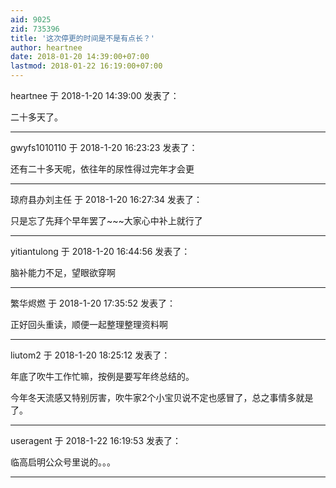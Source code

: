 ```yaml
---
aid: 9025
zid: 735396
title: '这次停更的时间是不是有点长？'
author: heartnee
date: 2018-01-20 14:39:00+07:00
lastmod: 2018-01-22 16:19:00+07:00
---
```


heartnee 于 2018-1-20 14:39:00 发表了：

二十多天了。

---------

gwyfs1010110 于 2018-1-20 16:23:23 发表了：

还有二十多天呢，依往年的尿性得过完年才会更

---------

琼府县办刘主任 于 2018-1-20 16:27:34 发表了：

只是忘了先拜个早年罢了~~~大家心中补上就行了

---------

yitiantulong 于 2018-1-20 16:44:56 发表了：

脑补能力不足，望眼欲穿啊

---------

繁华烬燃 于 2018-1-20 17:35:52 发表了：

正好回头重读，顺便一起整理整理资料啊

---------

liutom2 于 2018-1-20 18:25:12 发表了：

年底了吹牛工作忙嘛，按例是要写年终总结的。

今年冬天流感又特别厉害，吹牛家2个小宝贝说不定也感冒了，总之事情多就是了。

---------

useragent 于 2018-1-22 16:19:53 发表了：

临高启明公众号里说的。。。

---------

